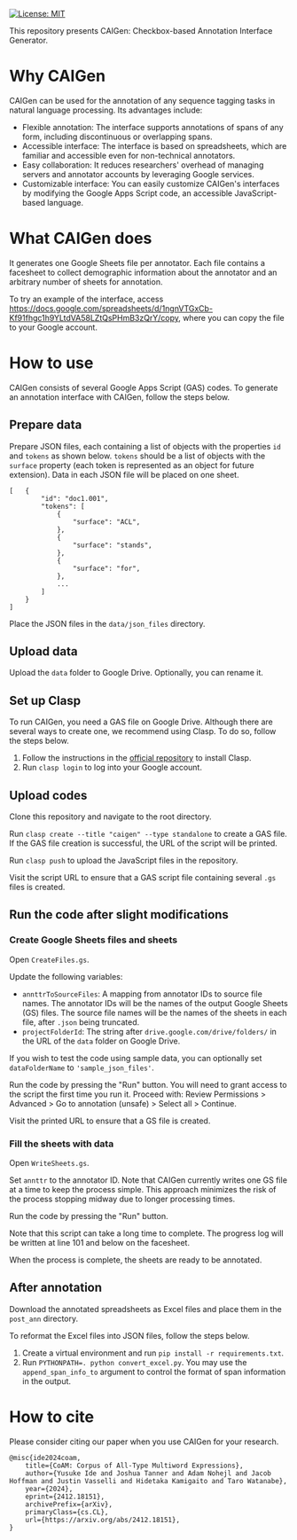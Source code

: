 [![License: MIT](https://img.shields.io/badge/License-MIT-yellow.svg)](LICENSE)

This repository presents CAIGen: Checkbox-based Annotation Interface Generator.

# Why CAIGen

CAIGen can be used for the annotation of any sequence tagging tasks in natural language processing. Its advantages include:

- Flexible annotation: The interface supports annotations of spans of any form, including discontinuous or overlapping spans.
- Accessible interface: The interface is based on spreadsheets, which are familiar and accessible even for non-technical annotators.
- Easy collaboration: It reduces researchers' overhead of managing servers and annotator accounts by leveraging Google services.
- Customizable interface: You can easily customize CAIGen's interfaces by modifying the Google Apps Script code, an accessible JavaScript-based language.

# What CAIGen does

It generates one Google Sheets file per annotator. Each file contains a facesheet to collect demographic information about the annotator and an arbitrary number of sheets for annotation.

To try an example of the interface, access https://docs.google.com/spreadsheets/d/1ngnVTGxCb-Kf91fhgc1h9YLtdVA58LZtQsPHmB3zQrY/copy, where you can copy the file to your Google account.

# How to use

CAIGen consists of several Google Apps Script (GAS) codes. To generate an annotation interface with CAIGen, follow the steps below.

## Prepare data

Prepare JSON files, each containing a list of objects with the properties `id` and `tokens` as shown below. `tokens` should be a list of objects with the `surface` property (each token is represented as an object for future extension). Data in each JSON file will be placed on one sheet.
<!-- In JavaScript terminology, "list" is "array". But probably the users of CAIGen are more familiar with Python terminology. -->

```
[   {
        "id": "doc1.001",
        "tokens": [
            {
                "surface": "ACL",
            },
            {
                "surface": "stands",
            },
            {
                "surface": "for",
            },
            ...
        ]
    }
]
```

<!-- Not yet implemented -->
<!-- When using pre-annotated data, the tag should denote the i`ndices of the spans the token belongs to. For example, `1` denotes that the token belongs to the first span in the sentence. If the token belongs to multiple spans, concatenate numbers with semicolons, like `1;2`.
```
"tokens": [
    {
        "surface": "ACL",
        "tag": ""
    },
    {
        "surface": "stands",
        "tag": "1"
    },
    ...
``` -->

Place the JSON files in the `data/json_files` directory.

## Upload data

Upload the `data` folder to Google Drive. Optionally, you can rename it.

## Set up Clasp

To run CAIGen, you need a GAS file on Google Drive. Although there are several ways to create one, we recommend using Clasp. To do so, follow the steps below.

1. Follow the instructions in the [official repository](https://github.com/google/clasp) to install Clasp.
1. Run `clasp login` to log into your Google account.

## Upload codes

Clone this repository and navigate to the root directory.

Run `clasp create --title "caigen" --type standalone` to create a GAS file. If the GAS file creation is successful, the URL of the script will be printed.

Run `clasp push` to upload the JavaScript files in the repository.

Visit the script URL to ensure that a GAS script file containing several `.gs` files is created.

## Run the code after slight modifications

### Create Google Sheets files and sheets

Open `CreateFiles.gs`.

Update the following variables:

- `annttrToSourceFiles`: A mapping from annotator IDs to source file names. The annotator IDs will be the names of the output Google Sheets (GS) files. The source file names will be the names of the sheets in each file, after `.json` being truncated.
- `projectFolderId`: The string after `drive.google.com/drive/folders/` in the URL of the `data` folder on Google Drive.

If you wish to test the code using sample data, you can optionally set `dataFolderName` to `'sample_json_files'`.

Run the code by pressing the "Run" button. You will need to grant access to the script the first time you run it. Proceed with: Review Permissions > Advanced > Go to annotation (unsafe) > Select all > Continue.

Visit the printed URL to ensure that a GS file is created.

### Fill the sheets with data

Open `WriteSheets.gs`.

Set `annttr` to the annotator ID. Note that CAIGen currently writes one GS file at a time to keep the process simple. This approach minimizes the risk of the process stopping midway due to longer processing times.

Run the code by pressing the "Run" button.

Note that this script can take a long time to complete. The progress log will be written at line 101 and below on the facesheet.

When the process is complete, the sheets are ready to be annotated.

## After annotation

Download the annotated spreadsheets as Excel files and place them in the `post_ann` directory.

To reformat the Excel files into JSON files, follow the steps below.

1. Create a virtual environment and run `pip install -r requirements.txt`.
1. Run `PYTHONPATH=. python convert_excel.py`. You may use the `append_span_info_to` argument to control the format of span information in the output.

# How to cite

Please consider citing our paper when you use CAIGen for your research.

```
@misc{ide2024coam,
    title={CoAM: Corpus of All-Type Multiword Expressions},
    author={Yusuke Ide and Joshua Tanner and Adam Nohejl and Jacob Hoffman and Justin Vasselli and Hidetaka Kamigaito and Taro Watanabe},
    year={2024},
    eprint={2412.18151},
    archivePrefix={arXiv},
    primaryClass={cs.CL},
    url={https://arxiv.org/abs/2412.18151},
}
```
